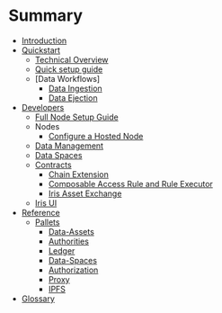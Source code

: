 # Summary

- [Introduction](./introduction.md)
- [Quickstart](./quickstart.md)
  - [Technical Overview](./quickstart/tech_overview.md)
  - [Quick setup guide](./quickstart/quick_setup.md)
  - [Data Workflows]
    - [Data Ingestion](./quickstart/data_ingestion.md)
    - [Data Ejection](./quickstart/data_ejection.md)
- [Developers](./developers.md)
  - [Full Node Setup Guide](./developers/development_guide.md.md)
  - Nodes
    - [Configure a Hosted Node](./developers/nodes/ec2_setup.md)
    <!-- - [Node Roles]() -->
  <!-- - this name is super broad.. -->
  - [Data Management](./quickstart/data_assets.md)
  - [Data Spaces](./quickstart/data_spaces.md)
  - [Contracts](./developers/contracts.md)
    - [Chain Extension](./contracts/contracts_chain_extension.md)
    - [Composable Access Rule and Rule Executor](./contracts/composable_access_rules.md)
    - [Iris Asset Exchange](./contracts/contracts_asset_exchange.md)
  - [Iris UI](./ui.md)
- [Reference](./reference.md)
  - [Pallets](./pallets.md)
    - [Data-Assets](./pallets/pallet_data_assets.md)
    - [Authorities](./pallets/pallet_authorities.md)
    - [Ledger](./pallets/pallet_iris_ledger.md)
    - [Data-Spaces](./pallets/pallet_data_spaces.md)
    - [Authorization](./pallets/pallet_authorization.md)
    - [Proxy](./pallets/pallet_proxy.md)
    - [IPFS](./pallets/pallet_ipfs.md)
- [Glossary](./glossary.md)
